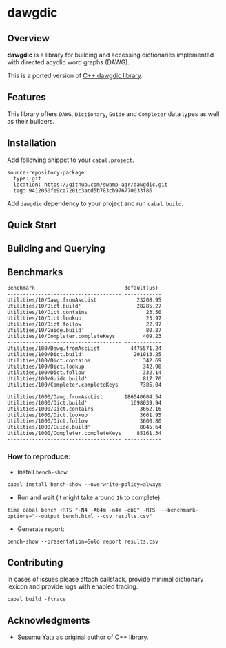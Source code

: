 # dawgdic

## Overview

**dawgdic** is a library for building and accessing 
dictionaries implemented with directed acyclic word 
graphs (DAWG).

This is a ported version of [C++ dawgdic library](https://code.google.com/archive/p/dawgdic/).

## Features

This library offers `DAWG`, `Dictionary`, `Guide` and `Completer` data types as well as their builders.

## Installation

Add following snippet to your `cabal.project`.

```
source-repository-package
  type: git
  location: https://github.com/swamp-agr/dawgdic.git
  tag: 9412050fe9ca7201c3acd5b783cb976770033f86
```

Add `dawgdic` dependency to your project and run `cabal build`.


## Quick Start

## Building and Querying

## Benchmarks

```
Benchmark                             default(μs)
------------------------------------- ------------
Utilities/10/Dawg.fromAscList             23208.95
Utilities/10/Dict.build'                  28285.27
Utilities/10/Dict.contains                   23.50
Utilities/10/Dict.lookup                     23.97
Utilities/10/Dict.follow                     22.97
Utilities/10/Guide.build'                    80.87
Utilities/10/Completer.completeKeys         409.23
------------------------------------- ------------
Utilities/100/Dawg.fromAscList          4475571.24
Utilities/100/Dict.build'                201013.25
Utilities/100/Dict.contains                 342.69
Utilities/100/Dict.lookup                   342.90
Utilities/100/Dict.follow                   332.14
Utilities/100/Guide.build'                  817.70
Utilities/100/Completer.completeKeys       7385.04
------------------------------------- ------------
Utilities/1000/Dawg.fromAscList       186540604.54
Utilities/1000/Dict.build'              1698039.94
Utilities/1000/Dict.contains               3662.16
Utilities/1000/Dict.lookup                 3661.95
Utilities/1000/Dict.follow                 3600.80
Utilities/1000/Guide.build'                8045.64
Utilities/1000/Completer.completeKeys     85161.34
------------------------------------- ------------
```

### How to reproduce:

- Install `bench-show`:

```
cabal install bench-show --overwrite-policy=always
```

- Run and wait (it might take around `1h` to complete):

```
time cabal bench +RTS "-N4 -A64m -n4m -qb0" -RTS  --benchmark-options="--output bench.html --csv results.csv"
```

- Generate report:

```
bench-show --presentation=Solo report results.csv
```

## Contributing

In cases of issues please attach callstack, provide minimal dictionary lexicon and provide logs with enabled tracing.

```
cabal build -ftrace
```

## Acknowledgments

- [Susumu Yata](https://github.com/s-yata) as original author of C++ library.
